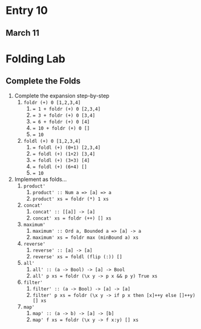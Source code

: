 # Entry 10

## March 11

# Folding Lab

## Complete the Folds

1. Complete the expansion step-by-step
   1. `foldr (+) 0 [1,2,3,4]`
      1. `= 1 + foldr (+) 0 [2,3,4]`
      2. `= 3 + foldr (+) 0 [3,4]`
      3. `= 6 + foldr (+) 0 [4]`
      4. `= 10 + foldr (+) 0 []`
      5. `= 10`
   2. `foldl (+) 0 [1,2,3,4]`
      1. `= foldl (+) (0+1) [2,3,4]`
      2. `= foldl (+) (1+2) [3,4]`
      3. `= foldl (+) (3+3) [4]`
      4. `= foldl (+) (6+4) []`
      5. `= 10`
2. Implement as folds...
   1. `product'`
      1. `product' :: Num a => [a] => a`
      2. `product' xs = foldr (*) 1 xs`
   2. `concat'`
      1. `concat' :: [[a]] -> [a]`
      2. `concat' xs = foldr (++) [] xs`
   3. `maximum'`
      1. `maximum' :: Ord a, Bounded a => [a] -> a`
      2. `maximum' xs = foldr max (minBound a) xs`
   4. `reverse'`
      1. `reverse' :: [a] -> [a]`
      2. `reverse' xs = foldl (flip (:)) []`
   5. `all'`
      1. `all' :: (a -> Bool) -> [a] -> Bool`
      2. `all' p xs = foldr (\x y -> p x && p y) True xs`
   6. `filter'`
      1. `filter' :: (a -> Bool) -> [a] -> [a]`
      2. `filter' p xs = foldr (\x y -> if p x then [x]++y else []++y) [] xs`
   7. `map'`
      1. `map' :: (a -> b) -> [a] -> [b]`
      2. `map' f xs = foldr (\x y -> f x:y) [] xs`
